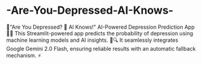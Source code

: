 # -Are-You-Depressed-AI-Knows-
🚀"Are You Depressed? 🤔 AI Knows!"  AI-Powered Depression Prediction App 🤖💡  This Streamlit-powered app predicts the probability of depression using machine learning models and AI insights. 🧠🔍 It seamlessly integrates  Google Gemini 2.0 Flash, ensuring reliable results with an automatic fallback mechanism. ⚡
